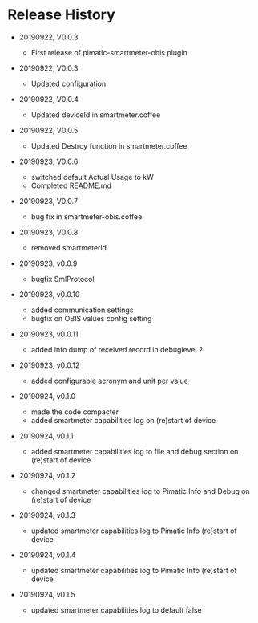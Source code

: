 # Release History

* 20190922, V0.0.3
    * First release of pimatic-smartmeter-obis plugin
* 20190922, V0.0.3
    * Updated configuration
* 20190922, V0.0.4
    * Updated deviceId in smartmeter.coffee
* 20190922, V0.0.5
    * Updated Destroy function in smartmeter.coffee
* 20190923, V0.0.6
	* switched default Actual Usage to kW
	* Completed README.md
* 20190923, V0.0.7
	* bug fix in smartmeter-obis.coffee
* 20190923, V0.0.8
	* removed smartmeterid
* 20190923, v0.0.9
	* bugfix SmlProtocol
* 20190923, v0.0.10
	* added communication settings 
	* bugfix on OBIS values config setting
* 20190923, v0.0.11
	* added info dump of received record in debuglevel 2
* 20190923, v0.0.12
	* added configurable acronym and unit per value

* 20190924, v0.1.0
	* made the code compacter
	* added smartmeter capabilities log on (re)start of device
* 20190924, v0.1.1
	* added smartmeter capabilities log to file and debug section on (re)start of device
* 20190924, v0.1.2
	* changed smartmeter capabilities log to Pimatic Info and Debug on (re)start of device
* 20190924, v0.1.3
	* updated smartmeter capabilities log to Pimatic Info (re)start of device
* 20190924, v0.1.4
	* updated smartmeter capabilities log to Pimatic Info (re)start of device
* 20190924, v0.1.5
	* updated smartmeter capabilities log to default false


